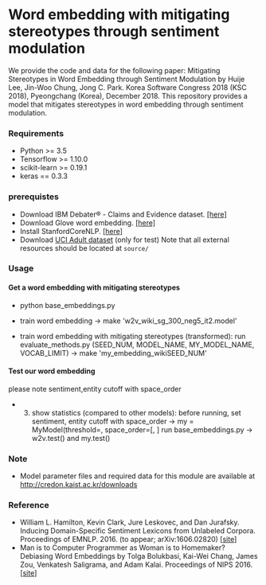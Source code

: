 Word embedding with mitigating stereotypes through sentiment modulation
================================================
We provide the code and data for the following paper: Mitigating Stereotypes in Word Embedding through Sentiment Modulation by Huije Lee, Jin-Woo Chung, Jong C. Park. Korea Software Congress 2018 (KSC 2018), Pyeongchang (Korea), December 2018. This repository provides a model that mitigates stereotypes in word embedding through sentiment modulation. 

### Requirements
- Python >= 3.5
- Tensorflow >= 1.10.0
- scikit-learn >=	0.19.1
- keras == 0.3.3

### prerequistes
* Download IBM Debater® - Claims and Evidence dataset. [[here]](https://www.research.ibm.com/haifa/dept/vst/debating_data.shtml)
* Download Glove word embedding. [[here]](https://nlp.stanford.edu/projects/glove/)
* Install StanfordCoreNLP. [[here]](https://stanfordnlp.github.io/CoreNLP/index.html)
* Download [UCI Adult dataset](https://archive.ics.uci.edu/ml/datasets/Adult) (only for test) 
Note that all external resources should be located at ```source/```

### Usage
#### Get a word embedding with mitigating stereotypes
- python base_embeddings.py
* train word embedding -> make 'w2v_wiki_sg_300_neg5_it2.model'
- train word embedding with mitigating stereotypes (transformed):
  run evaluate_methods.py (SEED_NUM, MODEL_NAME, MY_MODEL_NAME, VOCAB_LIMIT) -> make 'my_embedding_wikiSEED_NUM'
  
#### Test our word embedding
  please note sentiment,entity cutoff with space_order
- 3. show statistics (compared to other models):
  before running, set sentiment, entity cutoff with space_order ->
    my = MyModel(threshold=<entity cutoff>, space_order=[<sent order>, <entity order>]
  run base_embeddings.py -> w2v.test() and my.test()

### Note
- Model parameter files and required data for this module are available at http://credon.kaist.ac.kr/downloads

### Reference
* William L. Hamilton, Kevin Clark, Jure Leskovec, and Dan Jurafsky. Inducing Domain-Specific Sentiment Lexicons from Unlabeled Corpora. Proceedings of EMNLP. 2016. (to appear; arXiv:1606.02820) [[site](https://github.com/williamleif/socialsent)]
* Man is to Computer Programmer as Woman is to Homemaker? Debiasing Word Embeddings by Tolga Bolukbasi, Kai-Wei Chang, James Zou, Venkatesh Saligrama, and Adam Kalai. Proceedings of NIPS 2016. [[site](https://github.com/tolga-b/debiaswe)]

